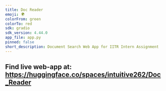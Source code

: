 ```yaml
---
title: Doc Reader
emoji: 🌍
colorFrom: green
colorTo: red
sdk: gradio
sdk_version: 4.44.0
app_file: app.py
pinned: false
short_description: Document Search Web App for IITR Intern Assignment
---
```


## Find live web-app at: https://huggingface.co/spaces/intuitive262/Doc_Reader
